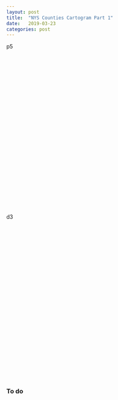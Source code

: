 ```yaml
---
layout: post
title:  "NYS Counties Cartogram Part 1"
date:   2019-03-23
categories: post
---
```


p5

<div id="carto" style="height: 400px; width:400px; position:relative;" ></div>

d3

<div id="carto2" style="height: 400px; width:400px; position:relative;" >
<svg id="cartoD3"></svg>
</div>

<script src="https://cdnjs.cloudflare.com/ajax/libs/p5.js/0.5.8/p5.min.js"></script>
<script src='/sketches/my_colors.js' type="text/javascript"></script>
<script src='/sketches/my_functions.js' type="text/javascript"></script>

<script src="/sketches/carto/carto.js"></script>

<script src="https://d3js.org/d3.v5.min.js"></script>
<script src="https://d3js.org/d3-selection-multi.v1.min.js"></script>

<script src="/sketches/carto/carto_d3.js"></script>

### To do
